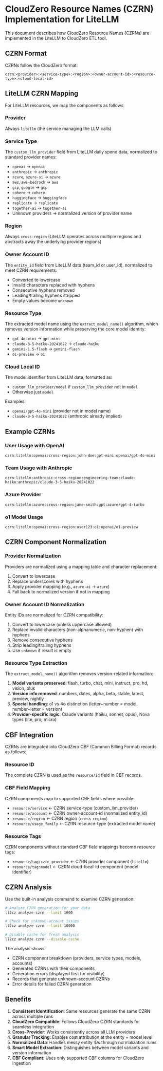# CloudZero Resource Names (CZRN) Implementation for LiteLLM

This document describes how CloudZero Resource Names (CZRNs) are implemented in the LiteLLM to CloudZero ETL tool.

## CZRN Format

CZRNs follow the CloudZero format:

```
czrn:<provider>:<service-type>:<region>:<owner-account-id>:<resource-type>:<cloud-local-id>
```

## LiteLLM CZRN Mapping

For LiteLLM resources, we map the components as follows:

### Provider
Always `litellm` (the service managing the LLM calls)

### Service Type
The `custom_llm_provider` field from LiteLLM daily spend data, normalized to standard provider names:
- `openai` → `openai`
- `anthropic` → `anthropic`
- `azure`, `azure-ai` → `azure`
- `aws`, `aws-bedrock` → `aws`
- `gcp`, `google` → `gcp`
- `cohere` → `cohere`
- `huggingface` → `huggingface`
- `replicate` → `replicate`
- `together-ai` → `together-ai`
- Unknown providers → normalized version of provider name

### Region
Always `cross-region` (LiteLLM operates across multiple regions and abstracts away the underlying provider regions)

### Owner Account ID
The `entity_id` field from LiteLLM data (team_id or user_id), normalized to meet CZRN requirements:
- Converted to lowercase
- Invalid characters replaced with hyphens
- Consecutive hyphens removed
- Leading/trailing hyphens stripped
- Empty values become `unknown`

### Resource Type
The extracted model name using the `extract_model_name()` algorithm, which removes version information while preserving the core model identity:
- `gpt-4o-mini` → `gpt-mini`
- `claude-3-5-haiku-20241022` → `claude-haiku`
- `gemini-1.5-flash` → `gemini-flash`
- `o1-preview` → `o1`

### Cloud Local ID
The model identifier from LiteLLM data, formatted as:
- `custom_llm_provider/model` if `custom_llm_provider` not in `model`
- Otherwise just `model`

Examples:
- `openai/gpt-4o-mini` (provider not in model name)
- `claude-3-5-haiku-20241022` (anthropic already implied)

## Example CZRNs

### User Usage with OpenAI
```
czrn:litellm:openai:cross-region:john-doe:gpt-mini:openai/gpt-4o-mini
```

### Team Usage with Anthropic
```
czrn:litellm:anthropic:cross-region:engineering-team:claude-haiku:anthropic/claude-3-5-haiku-20241022
```

### Azure Provider
```
czrn:litellm:azure:cross-region:jane-smith:gpt:azure/gpt-4-turbo
```

### o1 Model Usage
```
czrn:litellm:openai:cross-region:user123:o1:openai/o1-preview
```

## CZRN Component Normalization

### Provider Normalization
Providers are normalized using a mapping table and character replacement:
1. Convert to lowercase
2. Replace underscores with hyphens
3. Apply provider mapping (e.g., `azure-ai` → `azure`)
4. Fall back to normalized version if not in mapping

### Owner Account ID Normalization  
Entity IDs are normalized for CZRN compatibility:
1. Convert to lowercase (unless uppercase allowed)
2. Replace invalid characters (non-alphanumeric, non-hyphen) with hyphens
3. Remove consecutive hyphens
4. Strip leading/trailing hyphens
5. Use `unknown` if result is empty

### Resource Type Extraction
The `extract_model_name()` algorithm removes version-related information:
1. **Model variants preserved**: flash, turbo, chat, mini, instruct, pro, hd, vision, plus
2. **Version info removed**: numbers, dates, alpha, beta, stable, latest, preview, nightly
3. **Special handling**: o1 vs 4o distinction (letter+number = model, number+letter = version)
4. **Provider-specific logic**: Claude variants (haiku, sonnet, opus), Nova types (lite, pro, micro)

## CBF Integration

CZRNs are integrated into CloudZero CBF (Common Billing Format) records as follows:

### Resource ID
The complete CZRN is used as the `resource/id` field in CBF records.

### CBF Field Mapping
CZRN components map to supported CBF fields where possible:
- `resource/service` ← CZRN service-type (custom_llm_provider)
- `resource/account` ← CZRN owner-account-id (normalized entity_id)
- `resource/region` ← CZRN region (`cross-region`) 
- `resource/usage_family` ← CZRN resource-type (extracted model name)

### Resource Tags
CZRN components without standard CBF field mappings become resource tags:
- `resource/tag:czrn_provider` ← CZRN provider component (`litellm`)
- `resource/tag:model` ← CZRN cloud-local-id component (model identifier)

## CZRN Analysis

Use the built-in analysis command to examine CZRN generation:

```bash
# Analyze CZRN generation for your data
ll2cz analyze czrn --limit 1000

# Check for unknown-account issues
ll2cz analyze czrn --limit 10000

# Disable cache for fresh analysis
ll2cz analyze czrn --disable-cache
```

The analysis shows:
- CZRN component breakdown (providers, service types, models, accounts)
- Generated CZRNs with their components
- Generation errors (displayed first for visibility)
- Records that generate unknown-account CZRNs
- Error details for failed CZRN generation

## Benefits

1. **Consistent Identification**: Same resources generate the same CZRN across multiple runs
2. **CloudZero Compatible**: Follows CloudZero CZRN standards for seamless integration
3. **Cross-Provider**: Works consistently across all LLM providers  
4. **Granular Tracking**: Enables cost attribution at the entity + model level
5. **Normalized Data**: Handles messy entity IDs through normalization rules
6. **Smart Model Extraction**: Distinguishes between model variants and version information
7. **CBF Compliant**: Uses only supported CBF columns for CloudZero ingestion